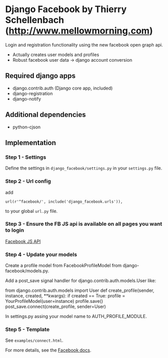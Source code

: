 # Django Facebook by Thierry Schellenbach (http://www.mellowmorning.com)

Login and registration functionality using the new facebook open graph api.

* Actually creates user models and profiles
* Robust facebook user data -> django account conversion

## Required django apps

* django.contrib.auth (Django core app, included)
* django-registration
* django-notify

## Additional dependencies

* python-cjson

## Implementation

### Step 1 - Settings

Define the settings in `django_facebook/settings.py` in your `settings.py` file.

### Step 2 - Url config

add

    url(r'^facebook/', include('django_facebook.urls')),

to your global `url.py` file.

### Step 3 - Ensure the FB JS api is available on all pages you want to login

[Facebook JS API](http://developers.facebook.com/docs/reference/javascript/)

### Step 4 - Update your models

Create a profile model from FacebookProfileModel from django-facebook/models.py.

Add a post_save signal handler for django.contrib.auth.models.User like:

from django.contrib.auth.models import User
def create_profile(sender, instance, created, **kwargs):
    if created == True:
        profile = YourProfileModel(user=instance)
        profile.save()
post_save.connect(create_profile, sender=User)

In settings.py assing your model name to AUTH_PROFILE_MODULE.

### Step 5 - Template

See `examples/connect.html`.

For more details, see the [Facebook docs](http://developers.facebook.com/docs/).
